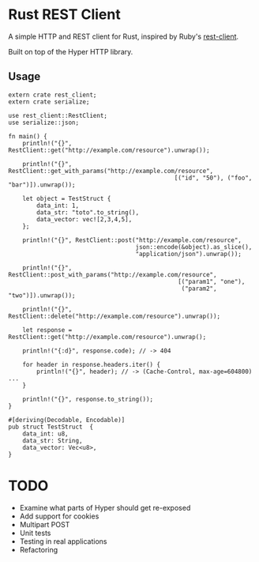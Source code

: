 Rust REST Client
================

A simple HTTP and REST client for Rust, inspired by Ruby's [rest-client](https://github.com/rest-client/rest-client).

Built on top of the Hyper HTTP library.

Usage
-----

```
extern crate rest_client;
extern crate serialize;

use rest_client::RestClient;
use serialize::json;

fn main() {
    println!("{}", RestClient::get("http://example.com/resource").unwrap());
    
    println!("{}", RestClient::get_with_params("http://example.com/resource", 
                                               [("id", "50"), ("foo", "bar")]).unwrap());
    
    let object = TestStruct {
        data_int: 1,
        data_str: "toto".to_string(),
        data_vector: vec![2,3,4,5],
    };

    println!("{}", RestClient::post("http://example.com/resource",
                                    json::encode(&object).as_slice(), 
                                    "application/json").unwrap());
  
    println!("{}", RestClient::post_with_params("http://example.com/resource",
                                                [("param1", "one"), 
                                                 ("param2", "two")]).unwrap());
  
    println!("{}", RestClient::delete("http://example.com/resource").unwrap());
    
    let response = RestClient::get("http://example.com/resource").unwrap();
    
    println!("{:d}", response.code); // -> 404
    
    for header in response.headers.iter() {
        println!("{}", header); // -> (Cache-Control, max-age=604800) ...
    }
    
    println!("{}", response.to_string());				  
}

#[deriving(Decodable, Encodable)]
pub struct TestStruct  {
    data_int: u8,
    data_str: String,
    data_vector: Vec<u8>,
}
```

TODO
====

* Examine what parts of Hyper should get re-exposed
* Add support for cookies
* Multipart POST
* Unit tests
* Testing in real applications
* Refactoring
